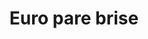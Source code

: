 ---
title: "Euro pare brise"
url: /valserhone-bellegarde/euro-pare-brise/
shop: réparation de voitures
---